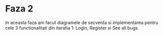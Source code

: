 # Faza 2
In aceasta faza am facut diagramele de secventa si implementarea pentru cele 3 functionalitati din iteratia 1: Login, Register si See all bugs.
